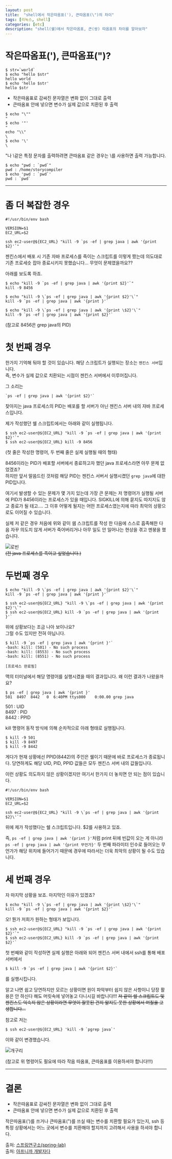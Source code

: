 ```yaml
---
layout: post
title:  "shell에서 작은따옴표('), 큰따옴표(\")의 차이"
tags: [리눅스, shell]
categories: [etc]
description: "shell(쉘)에서 작은따옴표, 큰(쌍) 따옴표의 차이를 알아보자"
---
```


작은따옴표('), 큰따옴표(")?
===================

```shell
$ str=`world`
$ echo "hello $str"
hello world
$ echo 'hello $str'
hello $str
```  

- 작은따옴표로 감싸진 문자열은 변화 없이 그대로 출력  
- 큰따옴표 안에 넣으면 변수가 실제 값으로 치환된 후 출력  

```shell
$ echo "\""
"  
$ echo '"'
"  
echo "\\"
\
$ echo '\'
\
```  

"나 \\같은 특정 문자를 출력하려면 큰따옴표 같은 경우는 \\를 사용하면 출력 가능합니다.  

```shell
$ echo "pwd : `pwd`"
pwd : /home/storycompiler
$ echo 'pwd : `pwd`'
pwd : `pwd`
```

---  

좀 더 복잡한 경우    
==============  

```shell
#!/usr/bin/env bash

VERSION=$1
EC2_URL=$2

ssh ec2-user@${EC2_URL} "kill -9 `ps -ef | grep java | awk '{print $2}'`"
```  

젠킨스에서 배포 시 기존 자바 프로세스를 죽이는 스크립트를 이렇게 짰는데 의도대로 기존 프로세슷 잡아 종료시키지 못했습니다... 무엇이 문제였을까요??  

아래를 보도록 하죠.  

```shell
$ echo "kill -9 `ps -ef | grep java | awk '{print $2}'`"
kill -9 8456

$ echo "kill -9 \`ps -ef | grep java | awk '{print $2}'\`"
kill -9 `ps -ef | grep java | awk '{print }'`

$ echo "kill -9 \`ps -ef | grep java | awk '{print \$2}'\`"
kill -9 `ps -ef | grep java | awk '{print $2}'`
```  

(참고로 8456은 grep java의 PID)  

첫 번째 경우  
==========

한가지 기억해 둬야 할 것이 있습니다. 해당 스크립트가 실행되는 장소는 `젠킨스 서버`입니다.  
즉, 변수가 실제 값으로 치환되는 시점이 젠킨스 서버에서 이루어집니다.  

그 소리는

```shell  
`ps -ef | grep java | awk '{print $2}'`
```  
찾아지는 java 프로세스의 PID는 배포를 할 서버가 아닌 젠킨스 서버 내의 자바 프로세스입니다.  

제가 작성했던 쉘 스크립트에서는 아래와 같이 실행됩니다.  

```shell
$ ssh ec2-user@${EC2_URL} "kill -9 `ps -ef | grep java | awk '{print $2}'`"
$ ssh ec2-user@${EC2_URL} kill -9 8456
```  
(첫 줄은 작성한 명령어, 두 번째 줄은 실제 실행될 때의 형태)  

8456이라는 PID가 배포할 서버에서 종료하고자 했던 java 프로세스라면 아무 문제 없었겠죠?  
하지만 앞서 말씀드린 것처럼 해당 PID는 젠킨스 서버서 실행시켰던 `grep java`에 대한 PID입니다.  

여기서 발생할 수 있는 문제가 몇 가지 있는데 가장 큰 문제는 저 명령어가 실행될 서버에 PID가 8456이라는 프로세스가 있을 때입니다. SIGKILL에 의해 묻지도 따지지도 않고 종료가 될 테고.... 그 이후 어떻게 될지는 어떤 프로세스였는지에 따라 최악의 상황으로도 이어질 수 있습니다.  

실제 저 같은 경우 처음에 위와 같이 쉡 스크립트를 작성 한 다음에 스스로 흡족해한 다음 자꾸 의도치 않게 서버가 죽어버리거나 아무 일도 안 일어나는 현상을 겪고 멘붕을 했습니다.  

![로빈](https://bgm.gg/i/b268901/resize)  
~~(전 java 프로세스를 죽이고 싶었습니다.)~~  


두번째 경우  
=========

```shell
$ echo "kill -9 \`ps -ef | grep java | awk '{print $2}'\`"
kill -9 `ps -ef | grep java | awk '{print }'`  

$ ssh ec2-user@${EC2_URL} "kill -9 \`ps -ef | grep java | awk '{print $2}'\`"
$ ssh ec2-user@${EC2_URL} kill -9 `ps -ef | grep java | awk '{print }'`
```  

위에 상황보다는 조금 나아 보이나요?  
그럴 수도 있지만 전혀 아닙니다.  

```shell
$ kill -9 `ps -ef | grep java | awk '{print }'`
-bash: kill: (501) - No such process
-bash: kill: (8553) - No such process
-bash: kill: (8551) - No such process

[프로세스 완료됨]
```  

맥의 터미널에서 해당 명령어를 실행시켰을 때의 결과입니다. 왜 이런 결과가 나왔을까요?  


```shell
$ ps -ef | grep java | awk '{print }'
501  8497  8442   0  6:40PM ttys000    0:00.00 grep java
```  
501 : UID  
8497 : PID  
8442 : PPID  

kill 명령어 동작 방식에 의해 순차적으로 아래 형태로 실행됩니다.  

```shell
$ kill -9 501
$ kill -9 8497
$ kill -9 8442
```

게다가 현재 상황에선 PPID(8442)의 주인은 쉘이기 때문에 바로 프로세스가 종료됩니다. 당연하게도 해당 UID, PID, PPID 값들은 모두 젠킨스 서버 내의 값들입니다.  

이런 상황도 의도하지 않은 상황이겠지만 여기서 한가지 더 놓치면 안 되는 점이 있습니다.  

```shell
#!/usr/bin/env bash

VERSION=$1
EC2_URL=$2

ssh ec2-user@${EC2_URL} "kill -9 \`ps -ef | grep java | awk '{print $2}\'`"  
```  

위에 제가 작성했다는 쉘 스크립트입니다. \$2를 사용하고 있죠.  

즉, ``ps -ef | grep java | awk '{print }'``처럼 print 뒤에 빈값이 오는 게 아니라 ``ps -ef | grep java | awk '{print 무언가}'`` 두 번째 파라미터 인수로 들어오는 무언가가 해당 위치에 들어가기 때문에 경우에 따라서는 더욱 최악의 상황이 될 수도 있습니다.  


세 번째 경우  
=========  

자 마지막 상황을 보죠. 마지막인 이유가 있겠죠?  

```shell
$ echo "kill -9 \`ps -ef | grep java | awk '{print \$2}'\`"
kill -9 `ps -ef | grep java | awk '{print $2}'`
```

오! 뭔가 저희가 원하는 형태가 보입니다.  

```shell
$ ssh ec2-user@${EC2_URL} "kill -9 `ps -ef | grep java | awk '{print $2}'`"  
$ ssh ec2-user@${EC2_URL} kill -9 `ps -ef | grep java | awk '{print $2}'`
```  

첫 번째와 같이 작성하면 실제 실행은 아래와 되어 젠킨스 서버 내에서 ssh를 통해 배포 서버에서  

```shell
$ kill -9 `ps -ef | grep java | awk '{print $2}'`
```  

를 실행시킵니다.  

알고 나면 쉽고 당연하지만 모르는 상황이면 원이 파악부터 쉽지 않은 사항이니 당장 활용은 안 하신다 해도 머릿속에 넣어놓고 다니시길 바랍니다!!! ~~저 같이 쉘 스크립트도 및 젠킨스도 익숙지 않은 상황이라면 무엇이 잘못된 건지 알지도 못한 상황에서 며칠을 고생합니다...~~  

참고로 저는  

```shell
$ ssh ec2-user@${EC2_URL} 'kill -9 `pgrep java`'
```  

이와 같이 변경했습니다.  

![개구리](https://t1.daumcdn.net/cfile/tistory/226C124F58DBC1481C)  

(참고로 위 명령어도 필요에 따라 작음 따옴표, 큰따옴표를 이용하셔야 합니다!!!)  

---  

결론  
===  

- 작은따옴표로 감싸진 문자열은 변화 없이 그대로 출력  
- 큰따옴표 안에 넣으면 변수가 실제 값으로 치환된 후 출력  

작은따옴표(')를 쓰거나 큰따옴표(")를 쓰실 때는 변수를 치환할 필요가 있는지, ssh 등 특정 상황에서는 어느 곳에서 변수를 치환해야 할지까지 고려해서 사용을 하셔야 합니다.  

출처: [스프링연구소(spring-lab)](http://nine01223.tistory.com/92)   
출처: [아프니까 개발자다](http://storycompiler.tistory.com/109)   
